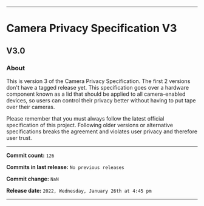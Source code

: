 
***

# Camera Privacy Specification V3

## V3.0

### About

This is version 3 of the Camera Privacy Specification. The first 2 versions don't have a tagged release yet. This specification goes over a hardware component known as a lid that should be applied to all camera-enabled devices, so users can control their privacy better without having to put tape over their cameras.

Please remember that you must always follow the latest official specification of this project. Following older versions or alternative specifications breaks the agreement and violates user privacy and therefore user trust.

***

**Commit count:** `126`

**Commits in last release:** `No previous releases`

**Commit change:** `NaN`

**Release date:** `2022, Wednesday, January 26th at 4:45 pm`

***
